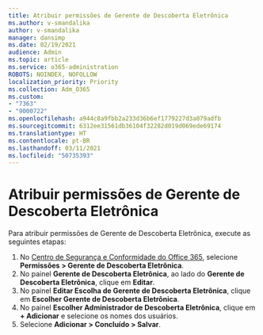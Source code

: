 ```yaml
---
title: Atribuir permissões de Gerente de Descoberta Eletrônica
ms.author: v-smandalika
author: v-smandalika
manager: dansimp
ms.date: 02/19/2021
audience: Admin
ms.topic: article
ms.service: o365-administration
ROBOTS: NOINDEX, NOFOLLOW
localization_priority: Priority
ms.collection: Adm_O365
ms.custom:
- "7363"
- "9000722"
ms.openlocfilehash: a944c8a9fbb2a233d36b6ef1779227d3a079adfb
ms.sourcegitcommit: 6312ee31561db36104f32282d019d069ede69174
ms.translationtype: HT
ms.contentlocale: pt-BR
ms.lasthandoff: 03/11/2021
ms.locfileid: "50735393"
---
```

# <a name="assign-ediscovery-manager-permissions"></a>Atribuir permissões de Gerente de Descoberta Eletrônica

Para atribuir permissões de Gerente de Descoberta Eletrônica, execute as seguintes etapas:

1. No [Centro de Segurança e Conformidade do Office 365](https://sip.protection.office.com/), selecione **Permissões > Gerente de Descoberta Eletrônica**.
2. No painel **Gerente de Descoberta Eletrônica**, ao lado do **Gerente de Descoberta Eletrônica**, clique em **Editar**.
3. No painel **Editar Escolha de Gerente de Descoberta Eletrônica**, clique em **Escolher Gerente de Descoberta Eletrônica**.
4. No painel **Escolher Administrador de Descoberta Eletrônica**, clique em **+ Adicionar** e selecione os nomes dos usuários.
5. Selecione **Adicionar > Concluído > Salvar**.